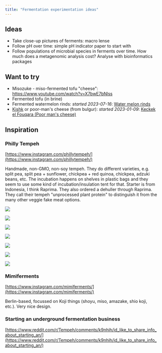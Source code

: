 ```yaml
---
title: "Fermentation experimentation ideas"
---
```


## Ideas
- Take close-up pictures of ferments: macro lense
- Follow pH over time: simple pH indicator paper to start with
- Follow populations of microbial species in ferments over time. How much does a metagenomic analysis cost? Analyse with bioinformatics packages



## Want to try
- Misozuke - miso-fermented tofu "cheese": https://www.youtube.com/watch?v=X7bwE7bNlss
- Fermented tofu (in brine)
- Fermented watermelon rinds: _started 2023-07-16_: [Water melon rinds](projects/fermentation/Water%20melon%20rinds.md)
- [Kishk](projects/fermentation/Dairy%20fermentation%20notes.md#Kishk) or poor-man's cheese (from bulgur): _started 2023-01-09_: [Keckek el Fouqara (Poor man's cheese)](projects/fermentation/Keckek%20el%20Fouqara%20(Poor%20man's%20cheese).md)




## Inspiration

### Philly Tempeh
[https://www.instagram.com/phillytempeh/](https://www.instagram.com/phillytempeh/)

Handmade, non-GMO, non-soy tempeh. They do different varieties, e.g. split pea, split pea + sunflower, chickpea + red quinoa, chickpea, adzuki beans, etc. The incubation happens on shelves in plastic bags and they seem to use some kind of incubation/insulation tent for that. Starter is from Indonesia, I think Raprima. They also ordered a dehuller through Raprima. They call their tempeh "unprocessed plant protein" to distinguish it from the many other veggie fake meat options.

![](projects/attachments/Pasted%20image%2020230106143558.png)

![](projects/attachments/Pasted%20image%2020230106143612.png)

![](projects/attachments/Pasted%20image%2020230106143624.png)

![](projects/attachments/Pasted%20image%2020230106143641.png)

![](projects/attachments/Pasted%20image%2020230106143700.png)

![](projects/attachments/Pasted%20image%2020230106143711.png)

![](projects/attachments/Pasted%20image%2020230106143721.png)

### Mimiferments
[https://www.instagram.com/mimiferments/](https://www.instagram.com/mimiferments/)

Berlin-based, focussed on Koji things (shoyu, miso, amazake, shio koji, etc.). Very nice design.

### Starting an underground fermentation business
[https://www.reddit.com/r/Tempeh/comments/k9nhih/id_like_to_share_info_about_starting_an/](https://www.reddit.com/r/Tempeh/comments/k9nhih/id_like_to_share_info_about_starting_an/)



